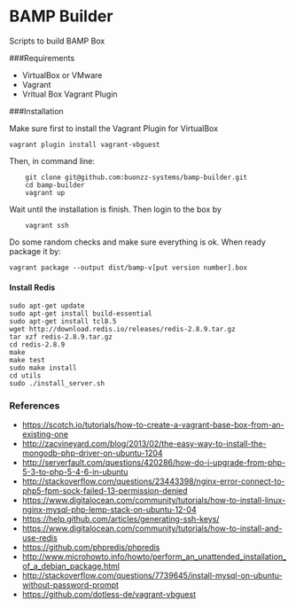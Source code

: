 BAMP Builder
=============

Scripts to build BAMP Box

###Requirements

* VirtualBox or VMware
* Vagrant
* Vritual Box Vagrant Plugin

###Installation


Make sure first to install the Vagrant Plugin for VirtualBox

```
vagrant plugin install vagrant-vbguest
```

Then, in command line:

```
    git clone git@github.com:buonzz-systems/bamp-builder.git
	cd bamp-builder
	vagrant up
```

Wait until the installation is finish. Then login to the box by

```
    vagrant ssh
```

Do some random checks and make sure everything is ok. When ready package it by:

```
vagrant package --output dist/bamp-v[put version number].box
```

#### Install Redis

```
sudo apt-get update
sudo apt-get install build-essential
sudo apt-get install tcl8.5
wget http://download.redis.io/releases/redis-2.8.9.tar.gz
tar xzf redis-2.8.9.tar.gz
cd redis-2.8.9
make
make test
sudo make install
cd utils
sudo ./install_server.sh
```

### References

- https://scotch.io/tutorials/how-to-create-a-vagrant-base-box-from-an-existing-one
- http://zacvineyard.com/blog/2013/02/the-easy-way-to-install-the-mongodb-php-driver-on-ubuntu-1204
- http://serverfault.com/questions/420286/how-do-i-upgrade-from-php-5-3-to-php-5-4-6-in-ubuntu
- http://stackoverflow.com/questions/23443398/nginx-error-connect-to-php5-fpm-sock-failed-13-permission-denied
- https://www.digitalocean.com/community/tutorials/how-to-install-linux-nginx-mysql-php-lemp-stack-on-ubuntu-12-04
- https://help.github.com/articles/generating-ssh-keys/
- https://www.digitalocean.com/community/tutorials/how-to-install-and-use-redis
- https://github.com/phpredis/phpredis
- http://www.microhowto.info/howto/perform_an_unattended_installation_of_a_debian_package.html
- http://stackoverflow.com/questions/7739645/install-mysql-on-ubuntu-without-password-prompt
- https://github.com/dotless-de/vagrant-vbguest

